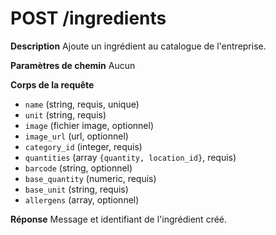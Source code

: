 # POST /ingredients

**Description**
Ajoute un ingrédient au catalogue de l'entreprise.

**Paramètres de chemin**
Aucun

**Corps de la requête**
- `name` (string, requis, unique)
- `unit` (string, requis)
- `image` (fichier image, optionnel)
- `image_url` (url, optionnel)
- `category_id` (integer, requis)
- `quantities` (array `{quantity, location_id}`, requis)
- `barcode` (string, optionnel)
- `base_quantity` (numeric, requis)
- `base_unit` (string, requis)
- `allergens` (array, optionnel)

**Réponse**
Message et identifiant de l'ingrédient créé.
